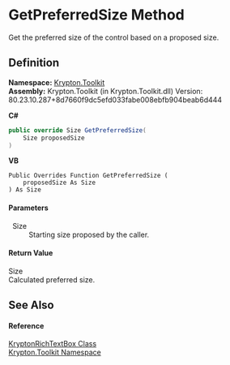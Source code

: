 # GetPreferredSize Method


Get the preferred size of the control based on a proposed size.



## Definition
**Namespace:** <a href="79d2eac2-21f4-54ff-7552-b20c33c30600.md">Krypton.Toolkit</a>  
**Assembly:** Krypton.Toolkit (in Krypton.Toolkit.dll) Version: 80.23.10.287+8d7660f9dc5efd033fabe008ebfb904beab6d444

**C#**
``` C#
public override Size GetPreferredSize(
	Size proposedSize
)
```
**VB**
``` VB
Public Overrides Function GetPreferredSize ( 
	proposedSize As Size
) As Size
```



#### Parameters
<dl><dt>  Size</dt><dd>Starting size proposed by the caller.</dd></dl>

#### Return Value
Size  
Calculated preferred size.

## See Also


#### Reference
<a href="d103592f-1fd8-ac7d-2a60-d967f7d4d149.md">KryptonRichTextBox Class</a>  
<a href="79d2eac2-21f4-54ff-7552-b20c33c30600.md">Krypton.Toolkit Namespace</a>  
